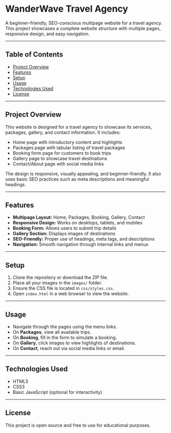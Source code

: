 # WanderWave Travel Agency

A beginner-friendly, SEO-conscious multipage website for a travel agency. This project showcases a complete website structure with multiple pages, responsive design, and easy navigation.  

---

## Table of Contents
- [Project Overview](#project-overview)
- [Features](#features)
- [Setup](#setup)
- [Usage](#usage)
- [Technologies Used](#technologies-used)
- [License](#license)

---

## Project Overview
This website is designed for a travel agency to showcase its services, packages, gallery, and contact information. It includes:  
- Home page with introductory content and highlights  
- Packages page with tabular listing of travel packages  
- Booking form page for customers to book trips  
- Gallery page to showcase travel destinations  
- Contact/About page with social media links  

The design is responsive, visually appealing, and beginner-friendly. It also uses basic SEO practices such as meta descriptions and meaningful headings.

---

## Features
- **Multipage Layout:** Home, Packages, Booking, Gallery, Contact  
- **Responsive Design:** Works on desktops, tablets, and mobiles  
- **Booking Form:** Allows users to submit trip details  
- **Gallery Section:** Displays images of destinations  
- **SEO-Friendly:** Proper use of headings, meta tags, and descriptions  
- **Navigation:** Smooth navigation through internal links and menus  

---

## Setup
1. Clone the repository or download the ZIP file.  
2. Place all your images in the `images/` folder.  
3. Ensure the CSS file is located in `css/styles.css`.  
4. Open `index.html` in a web browser to view the website.

---

## Usage
- Navigate through the pages using the menu links.  
- On **Packages**, view all available trips.  
- On **Booking**, fill in the form to simulate a booking.  
- On **Gallery**, click images to view highlights of destinations.  
- On **Contact**, reach out via social media links or email.  

---

## Technologies Used
- HTML5  
- CSS3  
- Basic JavaScript (optional for interactivity)  

---

## License
This project is open source and free to use for educational purposes.
